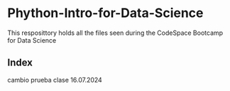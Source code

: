 # Phython-Intro-for-Data-Science
This resposittory holds all the files seen during the CodeSpace Bootcamp for Data Science

## Index

cambio prueba clase 16.07.2024


